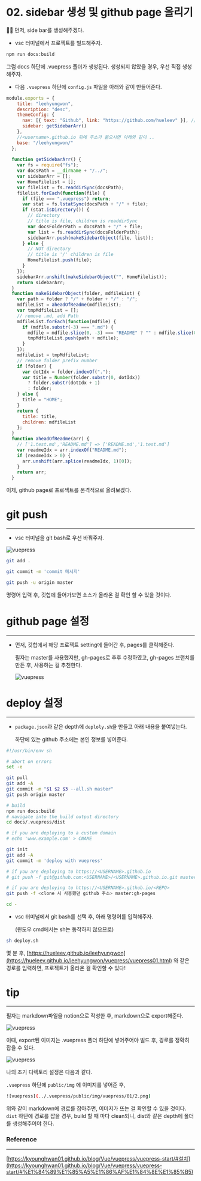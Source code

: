 # 02. sidebar 생성 및 github page 올리기

✍🏻 먼저, side bar를 생성해주겠다.

- vsc 터미널에서 프로젝트를 빌드해주자.

```bash
npm run docs:build
```

그럼 docs 하단에 .vuepress 폴더가 생성된다. 생성되지 않았을 경우, 우선 직접 생성해주자.

- 다음 `.vuepress` 하단에 `config.js` 파일을 아래와 같이 만들어준다.

```jsx
module.exports = {
    title: "leehyungwon",
    description: "desc",
    themeConfig: {
      nav: [{ text: "Github", link: "https://github.com/hueleev" }], // github주소
      sidebar: getSidebarArr()
    },
    //<username>.github.io 뒤에 주소가 붙으시면 아래와 같이 ..
    base: "/leehyungwon/"
  };
  
  function getSidebarArr() {
    var fs = require("fs");
    var docsPath = __dirname + "/../";
    var sidebarArr = [];
    var HomeFilelist = [];
    var filelist = fs.readdirSync(docsPath);
    filelist.forEach(function(file) {
      if (file === ".vuepress") return;
      var stat = fs.lstatSync(docsPath + "/" + file);
      if (stat.isDirectory()) {
        // directory
        // title is file, children is readdirSync
        var docsFolderPath = docsPath + "/" + file;
        var list = fs.readdirSync(docsFolderPath);
        sidebarArr.push(makeSidebarObject(file, list));
      } else {
        // NOT directory
        // title is '/' children is file
        HomeFilelist.push(file);
      }
    });
    sidebarArr.unshift(makeSidebarObject("", HomeFilelist));
    return sidebarArr;
  }
  function makeSidebarObject(folder, mdfileList) {
    var path = folder ? "/" + folder + "/" : "/";
    mdfileList = aheadOfReadme(mdfileList);
    var tmpMdfileList = [];
    // remove .md, add Path
    mdfileList.forEach(function(mdfile) {
      if (mdfile.substr(-3) === ".md") {
        mdfile = mdfile.slice(0, -3) === "README" ? "" : mdfile.slice(0, -3);
        tmpMdfileList.push(path + mdfile);
      }
    });
    mdfileList = tmpMdfileList;
    // remove folder prefix number
    if (folder) {
      var dotIdx = folder.indexOf(".");
      var title = Number(folder.substr(0, dotIdx))
        ? folder.substr(dotIdx + 1)
        : folder;
    } else {
      title = "HOME";
    }
    return {
      title: title,
      children: mdfileList
    };
  }
  function aheadOfReadme(arr) {
    // ['1.test.md','README.md'] => ['README.md','1.test.md']
    var readmeIdx = arr.indexOf("README.md");
    if (readmeIdx > 0) {
      arr.unshift(arr.splice(readmeIdx, 1)[0]);
    }
    return arr;
  }
```

이제, github page로 프로젝트를 본격적으로 올려보겠다.

# git push

---

- vsc 터미널을 git bash로 우선 바꿔주자.

![vuepress](../.vuepress/public/img/vuepress/02/1.png)

```bash
git add .
```

```bash
git commit -m 'commit 메시지'
```

```bash
git push -u origin master
```

명령어 입력 후, 깃헙에 들어가보면 소스가 올라온 걸 확인 할 수 있을 것이다.

# github page 설정

---

- 먼저, 깃헙에서 해당 프로젝트 setting에 들어간 후, pages를 클릭해준다.

    필자는 master를 사용했지만, gh-pages로 추후 수정하였고, gh-pages 브랜치를 만든 후, 사용하는 걸 추천한다.

    ![vuepress](../.vuepress/public/img/vuepress/02/2.png)

# deploy 설정

---

- `package.json`과 같은 depth에 `deploly.sh`을 만들고 아래 내용을 붙여넣는다.

    하단에 있는 github 주소에는 본인 정보를 넣어준다.

```bash
#!/usr/bin/env sh

# abort on errors
set -e

git pull
git add -A
git commit -m "$1 $2 $3 --all.sh master"
git push origin master

# build
npm run docs:build
# navigate into the build output directory
cd docs/.vuepress/dist

# if you are deploying to a custom domain
# echo 'www.example.com' > CNAME

git init
git add -A
git commit -m 'deploy with vuepress'

# if you are deploying to https://<USERNAME>.github.io
# git push -f git@github.com:<USERNAME>/<USERNAME>.github.io.git master

# if you are deploying to https://<USERNAME>.github.io/<REPO>
git push -f <clone 시 사용했던 github 주소> master:gh-pages

cd -
```

- vsc 터미널에서 git bash를 선택 후, 아래 명령어를 입력해주자.

    (윈도우 cmd에서는 sh는 동작하지 않으므로)

```bash
sh deploy.sh
```

몇 분 후, [https://hueleev.github.io/leehyungwon](https://hueleev.github.io/leehyungwon/vuepress/vuepress01.html) 와 같은 경로를 입력하면, 프로젝트가 올라온 걸 확인할 수 있다!

# tip

---

필자는 markdown파일을 notion으로 작성한 후, markdown으로 export해준다.

![vuepress](../.vuepress/public/img/vuepress/02/3.png)

이때, export된 이미지는 .vuepress 폴더 하단에 넣어주어야 빌드 후, 경로를 정확히 잡을 수 있다.

![vuepress](../.vuepress/public/img/vuepress/02/4.png)

나의 초기 디렉토리 설정은 다음과 같다.

`.vuepress` 하단에 `public/img` 에 이미지를 넣어준 후,

```bash
![vuepress](../.vuepress/public/img/vuepress/01/2.png)
```

위와 같이 markdown에 경로를 잡아주면, 이미지가 뜨는 걸 확인할 수 있을 것이다.
`dist` 하단에 경로를 잡을 경우, build 할 때 마다 clean되니, dist와 같은 depth에 폴더를 생성해주어야 한다.

### Reference

---

[https://kyounghwan01.github.io/blog/Vue/vuepress/vuepress-start/#설치](https://kyounghwan01.github.io/blog/Vue/vuepress/vuepress-start/#%E1%84%89%E1%85%A5%E1%86%AF%E1%84%8E%E1%85%B5)